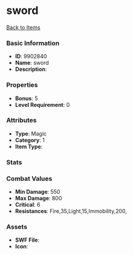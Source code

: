 # sword



[Back to Items](../items.md)

### Basic Information

- **ID**: 9902840
- **Name**: sword
- **Description**: 

### Properties

- **Bonus**: 5
- **Level Requirement**: 0

### Attributes

- **Type**: Magic
- **Category**: 1
- **Item Type**: 

### Stats


### Combat Values

- **Min Damage**: 550
- **Max Damage**: 800
- **Critical**: 6
- **Resistances**: Fire,35,Light,15,Immobility,200,

### Assets

- **SWF File**: 
- **Icon**: 

